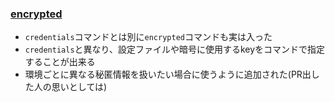 ### [encrypted](https://github.com/rails/rails/commit/68479d09ba6bbd583055672eb70518c1586ae534)

* `credentials`コマンドとは別に`encrypted`コマンドも実は入った
* `credentials`と異なり、設定ファイルや暗号に使用するkeyをコマンドで指定することが出来る
* 環境ごとに異なる秘匿情報を扱いたい場合に使うように追加された(PR出した人の思いとしては)
